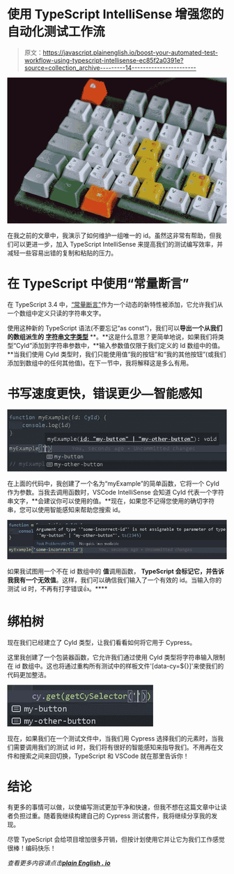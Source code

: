 # 使用 TypeScript IntelliSense 增强您的自动化测试工作流

> 原文：<https://javascript.plainenglish.io/boost-your-automated-test-workflow-using-typescript-intellisense-ec85f2a0391e?source=collection_archive---------14----------------------->

![](img/713ba93641e8013f7cdf45d1d7d0eeeb.png)

在我之前的文章中，我演示了如何维护一组唯一的 id。虽然这非常有帮助，但我们可以更进一步，加入 TypeScript IntelliSense 来提高我们的测试编写效率，并减轻一些容易出错的复制和粘贴的压力。

# 在 TypeScript 中使用“常量断言”

在 TypeScript 3.4 中，[“常量断言”](https://www.typescriptlang.org/docs/handbook/release-notes/typescript-3-4.html#const-assertions)作为一个动态的新特性被添加，它允许我们从一个数组中定义只读的字符串文字。

使用这种新的 TypeScript 语法(不要忘记“as const”)，我们可以**导出一个从我们的数组派生的** [**字符串文字类型**](https://www.typescriptlang.org/docs/handbook/literal-types.html#string-literal-types) **。**这是什么意思？更简单地说，如果我们将类型“CyId”添加到字符串参数中，**输入参数值仅限于我们定义的 Id 数组中的值。**当我们使用 CyId 类型时，我们只能使用值“我的按钮”和“我的其他按钮”(或我们添加到数组中的任何其他值)。在下一节中，我将解释这是多么有用。

# 书写速度更快，错误更少—智能感知

![](img/a86058899e0411d9d8c926592afecb02.png)

在上面的代码中，我创建了一个名为“myExample”的简单函数，它将一个 CyId 作为参数。当我去调用函数时，VSCode IntelliSense 会知道 CyId 代表一个字符串文字，**会建议你可以使用的值。**现在，如果您不记得您使用的确切字符串，您可以使用智能感知来帮助您搜索 id。

![](img/4021896cc40581d41384d56339f1b1e4.png)

如果我试图用一个不在 id 数组中的 **值**调用函数， **TypeScript 会标记它，并告诉我我有一个无效值**。这样，我们可以确信我们输入了一个有效的 id。当输入你的测试 id 时，不再有打字错误👍。****

# 绑柏树

现在我们已经建立了 CyId 类型，让我们看看如何将它用于 Cypress。

这里我创建了一个包装器函数，它允许我们通过使用 CyId 类型将字符串输入限制在 id 数组中。这也将通过重构所有测试中的样板文件'[data-cy=${}]'来使我们的代码更加整洁。

![](img/7383ba5781d09465f40ea2e9030d782d.png)

现在，如果我们在一个测试文件中，当我们用 Cypress 选择我们的元素时，当我们需要调用我们的测试 id 时，我们将有很好的智能感知来指导我们。不用再在文件和搜索之间来回切换，TypeScript 和 VSCode 就在那里告诉你！

# 结论

有更多的事情可以做，以使编写测试更加干净和快速，但我不想在这篇文章中让读者负担过重。随着我继续构建自己的 Cypress 测试套件，我将继续分享我的发现。

尽管 TypeScript 会给项目增加很多开销，但按计划使用它并让它为我们工作感觉很棒！编码快乐！

*查看更多内容请点击*[***plain English . io***](https://plainenglish.io/)